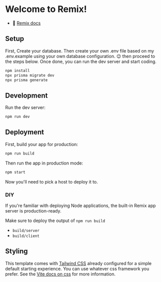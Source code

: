 # Welcome to Remix!

- 📖 [Remix docs](https://remix.run/docs)

## Setup

First, Create your database.
Then create your own .env file based on my .env.example using your own database configuration. 😉
then proceed to the steps below. Once done, you can run the dev server and start coding.

```sh
npm install
npx prisma migrate dev
npx prisma generate
```

## Development

Run the dev server:

```sh
npm run dev
```

## Deployment

First, build your app for production:

```sh
npm run build
```

Then run the app in production mode:

```sh
npm start
```

Now you'll need to pick a host to deploy it to.

### DIY

If you're familiar with deploying Node applications, the built-in Remix app server is production-ready.

Make sure to deploy the output of `npm run build`

- `build/server`
- `build/client`

## Styling

This template comes with [Tailwind CSS](https://tailwindcss.com/) already configured for a simple default starting experience. You can use whatever css framework you prefer. See the [Vite docs on css](https://vitejs.dev/guide/features.html#css) for more information.
